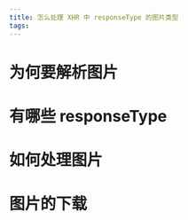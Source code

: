 ```yaml
---
title: 怎么处理 XHR 中 responseType 的图片类型
tags:
---
```


# 为何要解析图片

# 有哪些 responseType

# 如何处理图片

# 图片的下载
